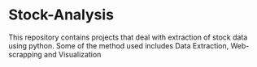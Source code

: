 # Stock-Analysis
This repository contains projects that deal with extraction of stock data using python. Some of the method used includes Data Extraction, Web-scrapping and Visualization
